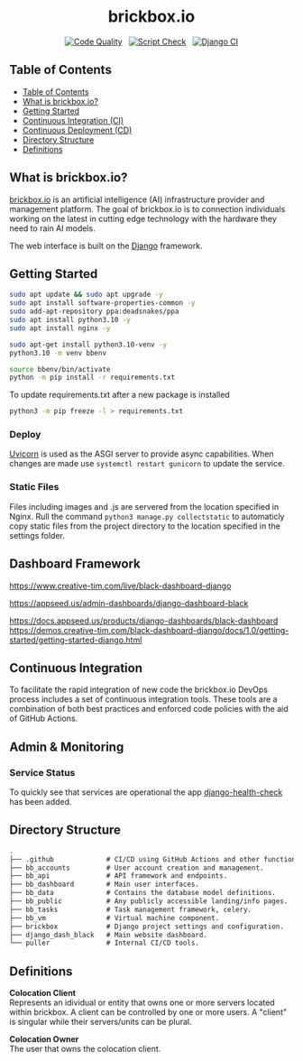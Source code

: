 <div align="center">

<h1>brickbox.io</h1>

[![Code Quality](https://github.com/brickbox-io/brickbox/actions/workflows/pylint.yml/badge.svg)](https://github.com/brickbox-io/brickbox/actions/workflows/pylint.yml) &nbsp;
[![Script Check](https://github.com/brickbox-io/brickbox/actions/workflows/shellcheck.yml/badge.svg)](https://github.com/brickbox-io/brickbox/actions/workflows/shellcheck.yml) &nbsp;
[![Django CI](https://github.com/brickbox-io/brickbox/actions/workflows/Dajango.yml/badge.svg)](https://github.com/brickbox-io/brickbox/actions/workflows/Dajango.yml)

</div>

## Table of Contents

- [Table of Contents](#table-of-contents)
- [What is brickbox.io?](#what-is-brickbox.io)
- [Getting Started](#getting-Started)
- [Continuous Integration (CI)](#continuous-integration)
- [Continuous Deployment (CD)](#continuous-deployment)
- [Directory Structure](#directory-structure)
- [Definitions](#definitions)

## What is brickbox.io?

[brickbox.io](brickbox.io) is an artificial intelligence (AI) infrastructure provider and management platform. The goal of brickbox.io is to connection individuals working on the latest in cutting edge technology with the hardware they need to rain AI models.

The web interface is built on the [Django](https://www.djangoproject.com/) framework.

## Getting Started

```bash
sudo apt update && sudo apt upgrade -y
sudo apt install software-properties-common -y
sudo add-apt-repository ppa:deadsnakes/ppa
sudo apt install python3.10 -y
sudo apt install nginx -y

sudo apt-get install python3.10-venv -y
python3.10 -m venv bbenv

source bbenv/bin/activate
python -m pip install -r requirements.txt
```

To update requirements.txt after a new package is installed

```bash
python3 -m pip freeze -l > requirements.txt
```

### Deploy

[Uvicorn](https://www.uvicorn.org/) is used as the ASGI server to provide async capabilities. When changes are made use ```systemctl restart gunicorn``` to update the service.

### Static Files

Files including images and .js are servered from the location specified in Nginx. Rull the command ```python3 manage.py collectstatic``` to automaticly copy static files from the project directory to the location specified in the settings folder.

## Dashboard Framework

https://www.creative-tim.com/live/black-dashboard-django

https://appseed.us/admin-dashboards/django-dashboard-black <br>

https://docs.appseed.us/products/django-dashboards/black-dashboard
<br>
https://demos.creative-tim.com/black-dashboard-django/docs/1.0/getting-started/getting-started-django.html

## Continuous Integration

To facilitate the rapid integration of new code the brickbox.io DevOps process includes a set of continuous integration tools. These tools are a combination of both best practices and enforced code policies with the aid of GitHub Actions.

## Admin & Monitoring

### Service Status

To quickly see that services are operational the app [django-health-check](https://github.com/KristianOellegaard/django-health-check) has been added.

## Directory Structure

```default
.
├── .github             # CI/CD using GitHub Actions and other functions.
├── bb_accounts         # User account creation and management.
├── bb_api              # API framework and endpoints.
├── bb_dashboard        # Main user interfaces.
├── bb_data             # Contains the database model definitions.
├── bb_public           # Any publicly accessible landing/info pages.
├── bb_tasks            # Task management framework, celery.
├── bb_vm               # Virtual machine component.
├── brickbox            # Django project settings and configuration.
├── django_dash_black   # Main website dashboard.
└── puller              # Internal CI/CD tools.
```

## Definitions

**Colocation Client** <br>
Represents an idividual or entity that owns one or more servers located within brickbox. A client can be controlled by one or more users. A "client" is singular while their servers/units can be plural.

**Colocation Owner** <br>
The user that owns the colocation client.

